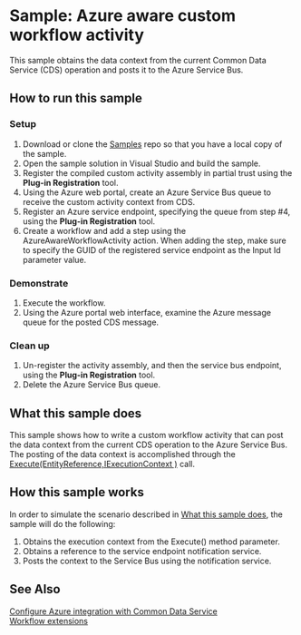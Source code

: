 # Sample: Azure aware custom workflow activity

This sample obtains the data context from the current Common Data Service (CDS) operation and posts it to the Azure Service Bus.

## How to run this sample

### Setup

1. Download or clone the [Samples](https://github.com/Microsoft/PowerApps-Samples) repo so that you have a local copy of the sample.
2. Open the sample solution in Visual Studio and build the sample.
3. Register the compiled custom activity assembly in partial trust using the **Plug-in Registration** tool.
4. Using the Azure web portal, create an Azure Service Bus queue to receive the custom activity context from CDS.
5. Register an Azure service endpoint, specifying the queue from step #4, using the **Plug-in Registration** tool.
6. Create a workflow and add a step using the AzureAwareWorkflowActivity action. When adding the step, make sure to specify the GUID of the registered service endpoint as the Input Id parameter value.

### Demonstrate

1. Execute the workflow.
2. Using the Azure portal web interface, examine the Azure message queue for the posted CDS message.

### Clean up

1. Un-register the activity assembly, and then the service bus endpoint, using the **Plug-in Registration** tool.
2. Delete the Azure Service Bus queue.

## What this sample does

This sample shows how to write a custom workflow activity that can post the data context from the current CDS operation to the Azure Service Bus. The posting of the data context is accomplished through the [Execute(EntityReference,IExecutionContext )](https://docs.microsoft.com/en-us/dotnet/api/microsoft.xrm.sdk.iserviceendpointnotificationservice.execute?view=dynamics-general-ce-9#Microsoft_Xrm_Sdk_IServiceEndpointNotificationService_Execute_Microsoft_Xrm_Sdk_EntityReference_Microsoft_Xrm_Sdk_IExecutionContext_) call.

## How this sample works

In order to simulate the scenario described in [What this sample does](#what-this-sample-does), the sample will do the following:

1. Obtains the execution context from the Execute() method parameter.
2. Obtains a reference to the service endpoint notification service.
3. Posts the context to the Service Bus using the notification service.

## See Also

[Configure Azure integration with Common Data Service](https://docs.microsoft.com/en-us/powerapps/developer/common-data-service/configure-azure-integration)  
[Workflow extensions](https://docs.microsoft.com/en-us/powerapps/developer/common-data-service/workflow/workflow-extensions)
